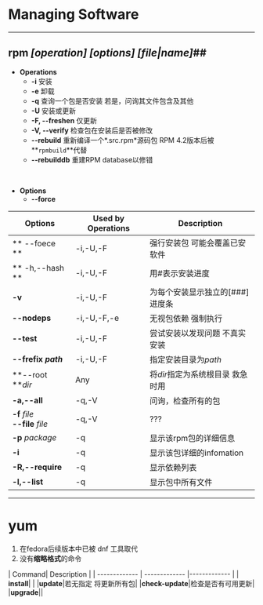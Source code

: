 # Managing Software #


----------
## rpm *[operation]* *[options]* *[file|name]*##
- **Operations**
	- **-i** 安装
	- **-e** 卸载
	- **-q** 查询一个包是否安装 若是，问询其文件包含及其他
	- **-U** 安装或更新
	- **-F, --freshen** 仅更新
	- **-V, --verify** 检查包在安装后是否被修改
	- **--rebuild** 重新编译一个*.src.rpm*源码包 RPM 4.2版本后被**`rpmbuild`**代替
	- **--rebuilddb** 重建RPM database以修错

<br/>
	
- **Options**
	- **--force** 





| Options  | Used by Operations | Description |
| ------------- | ------------- |------------- | 
|** --foece  **| -i,-U,-F   |强行安装包 可能会覆盖已安软件|
|** -h,--hash **|-i,-U,-F|用#表示安装进度 |  
|**-v**|-i,-U,-F|为每个安装显示独立的[###]进度条|
|**--nodeps**|-i,-U,-F,-e| 无视包依赖 强制执行|
|**--test**|-i,-U,-F|尝试安装以发现问题 不真实安装|
|**--frefix _path_**|-i,-U,-F|指定安装目录为*path*|
|**--root **_dir_ |Any|将*dir*指定为系统根目录 救急时用|
|**-a,--all**|-q,-V|问询，检查所有的包|
|**-f** _file_<br/>**--file** _file_|-q,-V|???|
|**-p** _package_|-q|显示该rpm包的详细信息|
|**-i**|-q|显示该包详细的infomation|
|**-R,--require**|-q|显示依赖列表|
|**-l,--list**|-q|显示包中所有文件|





----------
# yum #


1. 在fedora后续版本中已被 dnf 工具取代
2. 没有**缩略格式**的命令


| Command| Description |
| ------------- | ------------- |------------- | 
| **install**|&nbsp;|
|**update**|若无指定 将更新所有包|
|**check-update**|检查是否有可用更新|
|**upgrade**||
